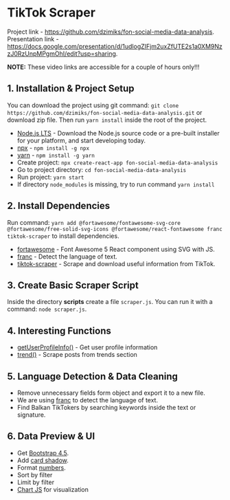 # TikTok Scraper

Project link - https://github.com/dzimiks/fon-social-media-data-analysis.  
Presentation link - https://docs.google.com/presentation/d/1udlogZIFjm2uxZfUTE2s1a0XM9NzzJ0RzUnpMPgmOhI/edit?usp=sharing.

**NOTE:** These video links are accessible for a couple of hours only!!!

## 1. Installation & Project Setup

You can download the project using git command: `git clone https://github.com/dzimiks/fon-social-media-data-analysis.git` or download zip file. Then run `yarn install` inside the root of the project.

- [Node.js LTS](https://nodejs.org/en/download) - Download the Node.js source code or a pre-built installer for your platform, and start developing today.
- [npx](https://www.npmjs.com/package/npx) - `npm install -g npx`
- [yarn](https://yarnpkg.com/getting-started/install) - `npm install -g yarn`
- Create project: `npx create-react-app fon-social-media-data-analysis`
- Go to project directory: `cd fon-social-media-data-analysis`
- Run project: `yarn start`
- If directory `node_modules` is missing, try to run command `yarn install`

## 2. Install Dependencies

Run command: `yarn add @fortawesome/fontawesome-svg-core @fortawesome/free-solid-svg-icons @fortawesome/react-fontawesome franc tiktok-scraper` to install dependencies.

- [fortawesome](https://github.com/FortAwesome/react-fontawesome) - Font Awesome 5 React component using SVG with JS.
- [franc](https://www.npmjs.com/package/franc) - Detect the language of text.
- [tiktok-scraper](https://www.npmjs.com/package/tiktok-scraper) - Scrape and download useful information from TikTok.

## 3. Create Basic Scraper Script

Inside the directory **scripts** create a file `scraper.js`. You can run it with a command: `node scraper.js`.

## 4. Interesting Functions

- [getUserProfileInfo()](https://github.com/drawrowfly/tiktok-scraper/blob/master/examples/getSingleUserMeta.ts) - Get user profile information
- [trend()](https://github.com/drawrowfly/tiktok-scraper/blob/master/examples/getTrendingFeed.ts) - Scrape posts from trends section

## 5. Language Detection & Data Cleaning

- Remove unnecessary fields form object and export it to a new file.
- We are using [franc](https://www.npmjs.com/package/franc) to detect the language of text.
- Find Balkan TikTokers by searching keywords inside the text or signature.

## 6. Data Preview & UI

- Get [Bootstrap 4.5](https://getbootstrap.com/docs/4.5/getting-started/introduction).
- Add [card shadow](https://codepen.io/sdthornton/pen/wBZdXq).
- Format [numbers](https://developer.mozilla.org/en-US/docs/Web/JavaScript/Reference/Global_Objects/Number/toLocaleString).
- Sort by filter
- Limit by filter
- [Chart JS](https://github.com/reactchartjs/react-chartjs-2) for visualization
